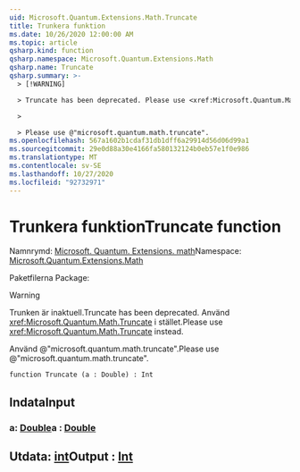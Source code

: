 ```yaml
---
uid: Microsoft.Quantum.Extensions.Math.Truncate
title: Trunkera funktion
ms.date: 10/26/2020 12:00:00 AM
ms.topic: article
qsharp.kind: function
qsharp.namespace: Microsoft.Quantum.Extensions.Math
qsharp.name: Truncate
qsharp.summary: >-
  > [!WARNING]

  > Truncate has been deprecated. Please use <xref:Microsoft.Quantum.Math.Truncate> instead.

  >

  > Please use @"microsoft.quantum.math.truncate".
ms.openlocfilehash: 567a1602b1cdaf31db1dff6a29914d56d06d99a1
ms.sourcegitcommit: 29e0d88a30e4166fa580132124b0eb57e1f0e986
ms.translationtype: MT
ms.contentlocale: sv-SE
ms.lasthandoff: 10/27/2020
ms.locfileid: "92732971"
---
```

# <a name="truncate-function"></a><span data-ttu-id="febc3-102">Trunkera funktion</span><span class="sxs-lookup"><span data-stu-id="febc3-102">Truncate function</span></span>

<span data-ttu-id="febc3-103">Namnrymd: [Microsoft. Quantum. Extensions. math](xref:Microsoft.Quantum.Extensions.Math)</span><span class="sxs-lookup"><span data-stu-id="febc3-103">Namespace: [Microsoft.Quantum.Extensions.Math](xref:Microsoft.Quantum.Extensions.Math)</span></span>

<span data-ttu-id="febc3-104">Paketfilerna [](https://nuget.org/packages/)</span><span class="sxs-lookup"><span data-stu-id="febc3-104">Package: [](https://nuget.org/packages/)</span></span>


> [!WARNING]
> <span data-ttu-id="febc3-105">Trunken är inaktuell.</span><span class="sxs-lookup"><span data-stu-id="febc3-105">Truncate has been deprecated.</span></span> <span data-ttu-id="febc3-106">Använd <xref:Microsoft.Quantum.Math.Truncate> i stället.</span><span class="sxs-lookup"><span data-stu-id="febc3-106">Please use <xref:Microsoft.Quantum.Math.Truncate> instead.</span></span>
>
> <span data-ttu-id="febc3-107">Använd @"microsoft.quantum.math.truncate".</span><span class="sxs-lookup"><span data-stu-id="febc3-107">Please use @"microsoft.quantum.math.truncate".</span></span>



```qsharp
function Truncate (a : Double) : Int
```


## <a name="input"></a><span data-ttu-id="febc3-108">Indata</span><span class="sxs-lookup"><span data-stu-id="febc3-108">Input</span></span>

### <a name="a--double"></a><span data-ttu-id="febc3-109">a: [Double](xref:microsoft.quantum.lang-ref.double)</span><span class="sxs-lookup"><span data-stu-id="febc3-109">a : [Double](xref:microsoft.quantum.lang-ref.double)</span></span>





## <a name="output--int"></a><span data-ttu-id="febc3-110">Utdata: [int](xref:microsoft.quantum.lang-ref.int)</span><span class="sxs-lookup"><span data-stu-id="febc3-110">Output : [Int](xref:microsoft.quantum.lang-ref.int)</span></span>

